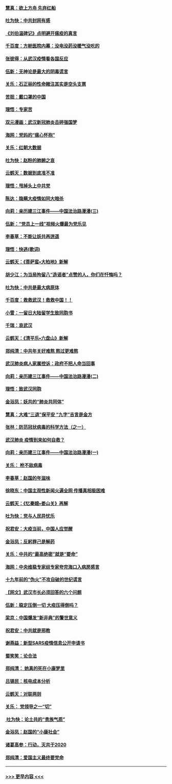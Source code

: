 #### [慧真：欲上方舟 先弃红船](../pages/nsc993/n11853483.md?t=02081902) 
#### [吐为快：中共封网有感](../pages/nsc993/n11852575.md?t=02081902) 
#### [《刘伯温碑记》点明避开瘟疫的真言](../pages/nsc993/n11852128.md?t=02081902) 
#### [千百度：方舱医院内幕：没电没药没暖气没吃的](../pages/nsc993/n11850211.md?t=02081902) 
#### [张彼得：从武汉疫情看各国反应](../pages/nsc993/n11850102.md?t=02081902) 
#### [伍新：无神论是最大的阴毒谎言](../pages/nsc993/n11846129.md?t=02081902) 
#### [关乐：石正丽的性命赌注其实是空头支票](../pages/nsc993/n11846109.md?t=02081902) 
#### [苦胆：戴口罩的中国](../pages/nsc993/n11845576.md?t=02081902) 
#### [理悟：专家苦](../pages/nsc993/n11845564.md?t=02081902) 
#### [双元漫画：武汉新冠肺炎击碎强国梦](../pages/nsc993/n11843320.md?t=02081902) 
#### [海网：党妈的“瘟心怀抱”](../pages/nsc993/n11840740.md?t=02081902) 
#### [关乐：红朝大数据](../pages/nsc993/n11840675.md?t=02081902) 
#### [吐为快：赵粉的肺腑之哀](../pages/nsc993/n11840618.md?t=02081902) 
#### [云鹤天：数据到底准不准](../pages/nsc993/n11840325.md?t=02081902) 
#### [理悟：甩掉头上中共党](../pages/nsc993/n11838826.md?t=02081902) 
#### [陈达：隐瞒大疫情如同大暗杀](../pages/nsc993/n11838771.md?t=02081902) 
#### [向莉：亲历建三江事件——中国法治路漫漫(三)](../pages/nsc993/n11831825.md?t=02081902) 
#### [伍新：“党员上一线”视频火爆最为党乐见](../pages/nsc993/n11838200.md?t=02081902) 
#### [李春草：不能让妖共再逍遥](../pages/nsc993/n11838102.md?t=02081902) 
#### [理悟：快逃(歌词)](../pages/nsc993/n11838083.md?t=02081902) 
#### [云鹤天：《菩萨蛮▪大柏地》新解](../pages/nsc993/n11838059.md?t=02081902) 
#### [胡少江：为当局拘留八“造谣者”点赞的人，你们在忏悔吗？](../pages/nsc993/n11836801.md?t=02081902) 
#### [吐为快：中共是最大病原体](../pages/nsc993/n11836748.md?t=02081902) 
#### [千百度：救救武汉！救救中国！！](../pages/nsc993/n11836145.md?t=02081902) 
#### [小雪：一留日大陆留学生致同胞书](../pages/nsc993/n11834624.md?t=02081902) 
#### [千瑞：哀武汉](../pages/nsc993/n11833647.md?t=02081902) 
#### [云鹤天：《清平乐▪六盘山》新解](../pages/nsc993/n11833611.md?t=02081902) 
#### [郑纯清：中共年关好难熬 熬过更难熬](../pages/nsc993/n11833489.md?t=02081902) 
#### [武汉肺炎病人家属控诉：政府不把人命当回事](../pages/nsc993/n11833205.md?t=02081902) 
#### [向莉：亲历建三江事件——中国法治路漫漫(二)](../pages/nsc993/n11829102.md?t=02081902) 
#### [理悟：致武汉同胞](../pages/nsc993/n11831522.md?t=02081902) 
#### [金浴凤：妖共的“肺炎共同体”](../pages/nsc993/n11829448.md?t=02081902) 
#### [慧真：大难“三退”保平安 “九字”吉言是金方](../pages/nsc993/n11829501.md?t=02081902) 
#### [张林：防范冠状病毒的科学方法（之一）](../pages/nsc993/n11828618.md?t=02081902) 
#### [武汉肺炎 疫情到来如何自救？](../pages/nsc993/n11827632.md?t=02081902) 
#### [向莉：亲历建三江事件——中国法治路漫漫(一)](../pages/nsc993/n11827190.md?t=02081902) 
#### [关乐： 枪不敌病毒](../pages/nsc993/n11826746.md?t=02081902) 
#### [李春草：赵国的年滋味](../pages/nsc993/n11826321.md?t=02081902) 
#### [徐晓东：中国主观性新闻火遍全网 传播真相极困难](../pages/nsc993/n11826508.md?t=02081902) 
#### [云鹤天：《忆秦娥▪娄山关》再解](../pages/nsc993/n11824682.md?t=02081902) 
#### [吐为快：党与人民异忧乐](../pages/nsc993/n11824660.md?t=02081902) 
#### [祝君安：大疫当前，中国人应觉醒](../pages/nsc993/n11821946.md?t=02081902) 
#### [金浴凤：反躬罪己是解药](../pages/nsc993/n11820280.md?t=02081902) 
#### [关乐：中共的“最高绝密”就是“要命”](../pages/nsc993/n11816946.md?t=02081902) 
#### [海网：中央维稳专家组专家夸完海口入病房感言](../pages/nsc993/n11815138.md?t=02081902) 
#### [十九年前的“伪火”不攻自破的世纪谎言](../pages/nsc993/n11813238.md?t=02081902) 
#### [【网文】武汉市长必须回答的六个问题](../pages/nsc993/n11813848.md?t=02081902) 
#### [伍新：稳定压倒一切 大疫压得倒吗？](../pages/nsc993/n11812634.md?t=02081902) 
#### [梁京：中国爆发“新非典”的警世意义](../pages/nsc993/n11812554.md?t=02081902) 
#### [祝君安：中共就是邪教](../pages/nsc993/n11812431.md?t=02081902) 
#### [谢燕益：新型SARS疫情信息公开申请书](../pages/nsc993/n11808840.md?t=02081902) 
#### [蜀笑笑：论合法](../pages/nsc993/n11808064.md?t=02081902) 
#### [郑纯清： 她真的死在小康梦里](../pages/nsc993/n11806623.md?t=02081902) 
#### [吕锡民：核电成本分析](../pages/nsc993/n11806284.md?t=02081902) 
#### [云鹤天：对联两则](../pages/nsc993/n11805957.md?t=02081902) 
#### [关乐： 党领导之一“切”](../pages/nsc993/n11804505.md?t=02081902) 
#### [ 吐为快：论土共的“贵族气质”](../pages/nsc993/n11804490.md?t=02081902) 
#### [金浴凤：赵国的“小康社会”](../pages/nsc993/n11804452.md?t=02081902) 
#### [诸葛高参：行动，灭共于2020](../pages/nsc993/n11804120.md?t=02081902) 
#### [郑纯清：爱国主义最终要党命](../pages/nsc993/n11802197.md?t=02081902) 

----
#### [ >>> 更早内容 <<< ](../indexes/nsc993-earlier.md)
